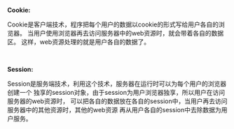 **Cookie:**

  Cookie是客户端技术，程序把每个用户的数据以cookie的形式写给用户各自的浏览器。
  当用户使用浏览器再去访问服务器中的web资源时，就会带着各自的数据区。
  这样，web资源处理的就是用户各自的数据了。

<br/>

**Session:**

  Session是服务端技术，利用这个技术，服务器在运行时可以为每个用户的浏览器创建一个
  独享的session对象，由于session为用户浏览器独享，所以用户在访问服务器的web资源时，
  可以把各自的数据放在各自的session中，当用户再去访问服务器中的其他资源时，其他的web资源
  再从用户各自的session中去除数据为用户服务。
  